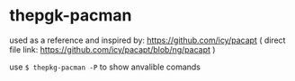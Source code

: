 # thepgk-pacman
used as a reference and inspired by: https://github.com/icy/pacapt ( direct file link: https://github.com/icy/pacapt/blob/ng/pacapt )

use `$ thepkg-pacman -P` to show anvalible comands
